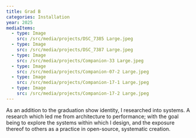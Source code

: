 ```yaml
---
title: Grad B
categories: Installation
year: 2025
mediaItems:
  - type: Image
    src: /src/media/projects/DSC_7385 Large.jpeg
  - type: Image
    src: /src/media/projects/DSC_7387 Large.jpeg
  - type: Image
    src: /src/media/projects/Companion-33 Large.jpeg
  - type: Image
    src: /src/media/projects/Companion-07-2 Large.jpeg
  - type: Image
    src: /src/media/projects/Companion-17-1 Large.jpeg
  - type: Image
    src: /src/media/projects/Companion-17-2 Large.jpeg
---
```

As an addition to the graduation show identity, I researched into systems. A research which led me from architecture to performance; with the goal being to explore the systems within which I design, and the exposure thereof to others as a practice in open-source, systematic creation.
